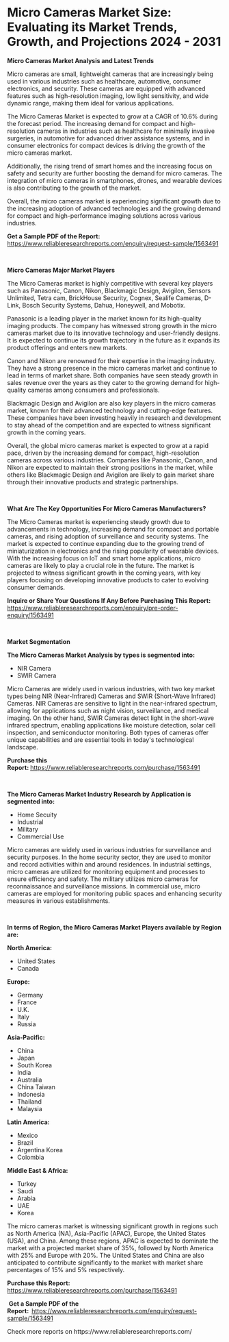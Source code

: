 <p><h1>Micro Cameras Market Size: Evaluating its Market Trends, Growth, and Projections 2024 - 2031</h1></p><p><strong>Micro Cameras Market Analysis and Latest Trends</strong></p>
<p><p>Micro cameras are small, lightweight cameras that are increasingly being used in various industries such as healthcare, automotive, consumer electronics, and security. These cameras are equipped with advanced features such as high-resolution imaging, low light sensitivity, and wide dynamic range, making them ideal for various applications.</p><p>The Micro Cameras Market is expected to grow at a CAGR of 10.6% during the forecast period. The increasing demand for compact and high-resolution cameras in industries such as healthcare for minimally invasive surgeries, in automotive for advanced driver assistance systems, and in consumer electronics for compact devices is driving the growth of the micro cameras market.</p><p>Additionally, the rising trend of smart homes and the increasing focus on safety and security are further boosting the demand for micro cameras. The integration of micro cameras in smartphones, drones, and wearable devices is also contributing to the growth of the market.</p><p>Overall, the micro cameras market is experiencing significant growth due to the increasing adoption of advanced technologies and the growing demand for compact and high-performance imaging solutions across various industries.</p></p>
<p><strong>Get a Sample PDF of the Report:&nbsp;</strong> <a href="https://www.reliableresearchreports.com/enquiry/request-sample/1563491">https://www.reliableresearchreports.com/enquiry/request-sample/1563491</a></p>
<p>&nbsp;</p>
<p><strong>Micro Cameras Major Market Players</strong></p>
<p><p>The Micro Cameras market is highly competitive with several key players such as Panasonic, Canon, Nikon, Blackmagic Design, Avigilon, Sensors Unlimited, Tetra cam, BrickHouse Security, Cognex, Sealife Cameras, D-Link, Bosch Security Systems, Dahua, Honeywell, and Mobotix.</p><p>Panasonic is a leading player in the market known for its high-quality imaging products. The company has witnessed strong growth in the micro cameras market due to its innovative technology and user-friendly designs. It is expected to continue its growth trajectory in the future as it expands its product offerings and enters new markets.</p><p>Canon and Nikon are renowned for their expertise in the imaging industry. They have a strong presence in the micro cameras market and continue to lead in terms of market share. Both companies have seen steady growth in sales revenue over the years as they cater to the growing demand for high-quality cameras among consumers and professionals.</p><p>Blackmagic Design and Avigilon are also key players in the micro cameras market, known for their advanced technology and cutting-edge features. These companies have been investing heavily in research and development to stay ahead of the competition and are expected to witness significant growth in the coming years.</p><p>Overall, the global micro cameras market is expected to grow at a rapid pace, driven by the increasing demand for compact, high-resolution cameras across various industries. Companies like Panasonic, Canon, and Nikon are expected to maintain their strong positions in the market, while others like Blackmagic Design and Avigilon are likely to gain market share through their innovative products and strategic partnerships.</p></p>
<p>&nbsp;</p>
<p><strong>What Are The Key Opportunities For Micro Cameras Manufacturers?</strong></p>
<p><p>The Micro Cameras market is experiencing steady growth due to advancements in technology, increasing demand for compact and portable cameras, and rising adoption of surveillance and security systems. The market is expected to continue expanding due to the growing trend of miniaturization in electronics and the rising popularity of wearable devices. With the increasing focus on IoT and smart home applications, micro cameras are likely to play a crucial role in the future. The market is projected to witness significant growth in the coming years, with key players focusing on developing innovative products to cater to evolving consumer demands.</p></p>
<p><strong>Inquire or Share Your Questions If Any Before Purchasing This Report:</strong> <a href="https://www.reliableresearchreports.com/enquiry/pre-order-enquiry/1563491">https://www.reliableresearchreports.com/enquiry/pre-order-enquiry/1563491</a></p>
<p>&nbsp;</p>
<p><strong>Market Segmentation</strong></p>
<p><strong>The Micro Cameras Market Analysis by types is segmented into:</strong></p>
<p><ul><li>NIR Camera</li><li>SWIR Camera</li></ul></p>
<p><p>Micro Cameras are widely used in various industries, with two key market types being NIR (Near-Infrared) Cameras and SWIR (Short-Wave Infrared) Cameras. NIR Cameras are sensitive to light in the near-infrared spectrum, allowing for applications such as night vision, surveillance, and medical imaging. On the other hand, SWIR Cameras detect light in the short-wave infrared spectrum, enabling applications like moisture detection, solar cell inspection, and semiconductor monitoring. Both types of cameras offer unique capabilities and are essential tools in today's technological landscape.</p></p>
<p><strong>Purchase this Report:&nbsp;</strong><a href="https://www.reliableresearchreports.com/purchase/1563491">https://www.reliableresearchreports.com/purchase/1563491</a></p>
<p>&nbsp;</p>
<p><strong>The Micro Cameras Market Industry Research by Application is segmented into:</strong></p>
<p><ul><li>Home Secuity</li><li>Industrial</li><li>Military</li><li>Commercial Use</li></ul></p>
<p><p>Micro cameras are widely used in various industries for surveillance and security purposes. In the home security sector, they are used to monitor and record activities within and around residences. In industrial settings, micro cameras are utilized for monitoring equipment and processes to ensure efficiency and safety. The military utilizes micro cameras for reconnaissance and surveillance missions. In commercial use, micro cameras are employed for monitoring public spaces and enhancing security measures in various establishments.</p></p>
<p>&nbsp;</p>
<p><strong>In terms of Region, the Micro Cameras Market Players available by Region are:</strong></p>
<p>
    <p> <strong> North America: </strong>
        <ul>
            <li>United States</li>
            <li>Canada</li>
        </ul>
        </p> 
    <p> <strong> Europe: </strong>
        <ul>
            <li>Germany</li>
            <li>France</li>
            <li>U.K.</li>
            <li>Italy</li>
            <li>Russia</li>
        </ul>
        </p> 
    <p> <strong> Asia-Pacific: </strong>
        <ul>
            <li>China</li>
            <li>Japan</li>
            <li>South Korea</li>
            <li>India</li>
            <li>Australia</li>
            <li>China Taiwan</li>
            <li>Indonesia</li>
            <li>Thailand</li>
            <li>Malaysia</li>
        </ul>
        </p> 
    <p> <strong> Latin America: </strong>
        <ul>
            <li>Mexico</li>
            <li>Brazil</li>
            <li>Argentina Korea</li>
            <li>Colombia</li>
        </ul>
        </p> 
    <p> <strong> Middle East & Africa: </strong>
        <ul>
            <li>Turkey</li>
            <li>Saudi</li>
            <li>Arabia</li>
            <li>UAE</li>
            <li>Korea</li>
        </ul>
    </p>
    </p>
<p><p>The micro cameras market is witnessing significant growth in regions such as North America (NA), Asia-Pacific (APAC), Europe, the United States (USA), and China. Among these regions, APAC is expected to dominate the market with a projected market share of 35%, followed by North America with 25% and Europe with 20%. The United States and China are also anticipated to contribute significantly to the market with market share percentages of 15% and 5% respectively.</p></p>
<p><strong>Purchase this Report: </strong><a href="https://www.reliableresearchreports.com/purchase/1563491">https://www.reliableresearchreports.com/purchase/1563491</a></p>
<p>&nbsp;<strong>Get a Sample PDF of the Report:&nbsp;&nbsp;</strong><a href="https://www.reliableresearchreports.com/enquiry/request-sample/1563491">https://www.reliableresearchreports.com/enquiry/request-sample/1563491</a></p>
<p><strong></strong></p>
<p>Check more reports on https://www.reliableresearchreports.com/</p>